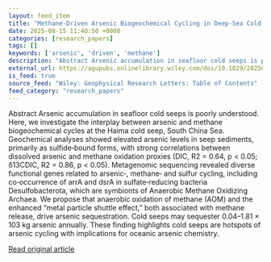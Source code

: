 ```yaml
---
layout: feed_item
title: "Methane‐Driven Arsenic Biogeochemical Cycling in Deep‐Sea Cold Seeps: Implications for Oceanic Arsenic Geochemistry"
date: 2025-08-15 11:40:50 +0000
categories: [research_papers]
tags: []
keywords: ['arsenic', 'driven', 'methane']
description: "Abstract Arsenic accumulation in seafloor cold seeps is poorly understood"
external_url: https://agupubs.onlinelibrary.wiley.com/doi/10.1029/2025GL115957?af=R
is_feed: true
source_feed: "Wiley: Geophysical Research Letters: Table of Contents"
feed_category: "research_papers"
---
```


Abstract Arsenic accumulation in seafloor cold seeps is poorly understood. Here, we investigate the interplay between arsenic and methane biogeochemical cycles at the Haima cold seep, South China Sea. Geochemical analyses showed elevated arsenic levels in seep sediments, primarily as sulfide‐bound forms, with strong correlations between dissolved arsenic and methane oxidation proxies (DIC, R2 = 0.64, p < 0.05; δ13CDIC, R2 = 0.86, p < 0.05). Metagenomic sequencing revealed diverse functional genes related to arsenic‐, methane‐ and sulfur cycling, including co‐occurrence of arrA and dsrA in sulfate‐reducing bacteria Desulfobacterota, which are symbionts of Anaerobic Methane Oxidizing Archaea. We propose that anaerobic oxidation of methane (AOM) and the enhanced “metal particle shuttle effect,” both associated with methane release, drive arsenic sequestration. Cold seeps may sequester 0.04–1.81 × 103 kg arsenic annually. These finding highlights cold seeps are hotspots of arsenic cycling with implications for oceanic arsenic chemistry.

[Read original article](https://agupubs.onlinelibrary.wiley.com/doi/10.1029/2025GL115957?af=R)
